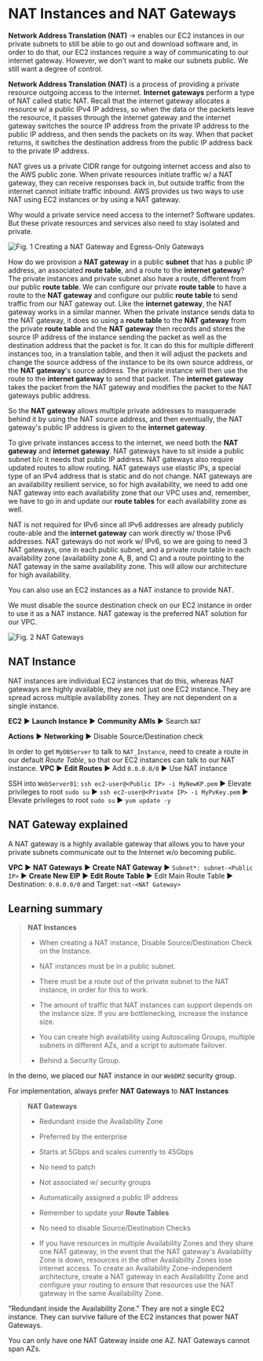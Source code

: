 # NAT Instances and NAT Gateways

**Network Address Translation (NAT)** → enables our EC2 instances in our private subnets to still be able to go out and download software and, in order to do that, our EC2 instances require a way of communicating to our internet gateway. However, we don't want to make our subnets public. We still want a degree of control.

**Network Address Translation (NAT)** is a process of providing a private resource outgoing access to the internet. **Internet gateways** perform a type of NAT called static NAT. Recall that the internet gateway allocates a resource w/ a public IPv4 IP address, so when the data or the packets leave the resource, it passes through the internet gateway and the internet gateway switches the source IP address from the private IP address to the public IP address, and then sends the packets on its way. When that packet returns, it switches the destination address from the public IP address back to the private IP address.

NAT gives us a private CIDR range for outgoing internet access and also to the AWS public zone. When private resources initiate traffic w/ a NAT gateway, they can receive responses back in, but outside traffic from the internet cannot initiate traffic inbound. AWS provides us two ways to use NAT using EC2 instances or by using a NAT gateway.

Why would a private service need access to the internet? Software updates. But these private resources and services also need to stay isolated and private.

![Fig. 1 Creating a NAT Gateway and Egress-Only Gateways](../../../../img/SAA-CO2/virtual-private-cloud/nat-gateways/diagram-i.png)

How do we provision a **NAT gateway** in a public **subnet** that has a public IP address, an associated **route table**, and a route to the **internet gateway**? The private instances and private subnet also have a route, different from our public **route table**. We can configure our private **route table** to have a route to the **NAT gateway** and configure our public **route table** to send traffic from our NAT gateway out. Like the **internet gateway**, the NAT gateway works in a similar manner. When the private instance sends data to the NAT gateway, it does so using a **route table** to the **NAT gateway** from the private **route table** and the **NAT gateway** then records and stores the source IP address of the instance sending the packet as well as the destination address that the packet is for. It can do this for multiple different instances too, in a translation table, and then it will adjust the packets and change the source address of the instance to be its own source address, or the **NAT gateway**'s source address. The private instance will then use the route to the **internet gateway** to send that packet. The **internet gateway** takes the packet from the NAT gateway and modifies the packet to the NAT gateways public address.

So the **NAT gateway** allows multiple private addresses to masquerade behind it by using the NAT source address, and then eventually, the NAT gateway's public IP address is given to the **internet gateway**.

To give private instances access to the internet, we need both the **NAT gateway** and **internet gateway**. NAT gateways have to sit inside a public subnet b/c it needs that public IP address. NAT gateways also require updated routes to allow routing. NAT gateways use elastic IPs, a special type of an IPv4 address that is static and do not change. NAT gateways are an availability resilient service, so for high availability, we need to add one NAT gateway into each availability zone that our VPC uses and, remember, we have to go in and update our **route tables** for each availability zone as well.

NAT is not required for IPv6 since all IPv6 addresses are already publicly route-able and the **internet gateway** can work directly w/ those IPv6 addresses. NAT gateways do not work w/ IPv6, so we are going to need 3 NAT gateways, one in each public subnet, and a private route table in each availability zone (availability zone A, B, and C) and a route pointing to the NAT gateway in the same availability zone. This will allow our architecture for high availability.

You can also use an EC2 instances as a NAT instance to provide NAT.

We must disable the source destination check on our EC2 instance in order to use it as a NAT instance. NAT gateway is the preferred NAT solution for our VPC.

![Fig. 2 NAT Gateways](../../../../img/SAA-CO2/virtual-private-cloud/nat-gateways/diagram-ii.png)

## NAT Instance

NAT instances are individual EC2 instances that do this, whereas NAT gateways are highly available, they are not just one EC2 instance. They are spread across multiple availability zones. They are not dependent on a single instance.

**EC2** ▶︎ **Launch Instance** ▶︎ **Community AMIs** ▶︎ Search `NAT`

**Actions** ▶︎ **Networking** ▶︎ Disable Source/Destination check

In order to get `MyDBServer` to talk to `NAT_Instance`, need to create a route in our default *Route Table*, so that our EC2 instances can talk to our NAT instance. **VPC** ▶︎ **Edit Routes** ▶︎ Add `0.0.0.0/0` ▶︎ Use NAT instance

SSH into `WebServer01`: `ssh ec2-user@<Public IP> -i MyNewKP.pem` ▶︎ Elevate privileges to root `sudo su` ▶︎ `ssh ec2-user@<Private IP> -i MyPvKey.pem` ▶︎ Elevate privileges to root `sudo su` ▶︎ `yum update -y`

## NAT Gateway explained

A NAT gateway is a highly available gateway that allows you to have your private subnets communicate out to the Internet w/o becoming public.

**VPC** ▶︎ **NAT Gateways** ▶︎ **Create NAT Gateway** ▶︎ `Subnet*: subnet-<Public IP>` ▶︎ **Create New EIP** ▶︎ **Edit Route Table** ▶︎ Edit Main Route Table ▶︎ Destination: `0.0.0.0/0` and Target: `nat-<NAT Gateway>`

## Learning summary

> **NAT Instances**
>
> * When creating a NAT instance, Disable Source/Destination Check on the Instance.
>
> * NAT instances must be in a public subnet.
>
> * There must be a route out of the private subnet to the NAT instance, in order for this to work.
>
> * The amount of traffic that NAT instances can support depends on the instance size. If you are bottlenecking, increase the instance size.
>
> * You can create high availability using Autoscaling Groups, multiple subnets in different AZs, and a script to automate failover.
>
> * Behind a Security Group.

In the demo, we placed our NAT instance in our `WebDMZ` security group.

For implementation, always prefer **NAT Gateways** to **NAT Instances**

> **NAT Gateways**
>
> * Redundant inside the Availability Zone
>
> * Preferred by the enterprise
>
> * Starts at 5Gbps and scales currently to 45Gbps
>
> * No need to patch
>
> * Not associated w/ security groups
>
> * Automatically assigned a public IP address
>
> * Remember to update your **Route Tables**
>
> * No need to disable Source/Destination Checks
>
> * If you have resources in multiple Availability Zones and they share one NAT gateway, in the event that the NAT gateway's Availability Zone is down, resources in the other Availability Zones lose internet access. To create an Availability Zone-independent architecture, create a NAT gateway in each Availability Zone and configure your routing to ensure that resources use the NAT gateway in the same Availability Zone.

"Redundant inside the Availability Zone." They are not a single EC2 instance. They can survive failure of the EC2 instances that power NAT Gateways.

You can only have one NAT Gateway inside one AZ. NAT Gateways cannot span AZs.
